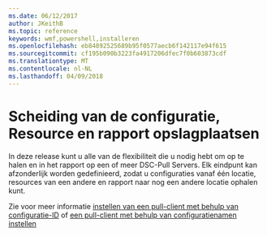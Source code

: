 ```yaml
---
ms.date: 06/12/2017
author: JKeithB
ms.topic: reference
keywords: wmf,powershell,installeren
ms.openlocfilehash: eb84892525689b95f0577aecb6f142117e94f615
ms.sourcegitcommit: cf195b090b3223fa4917206dfec7f0b603873cdf
ms.translationtype: MT
ms.contentlocale: nl-NL
ms.lasthandoff: 04/09/2018
---
```

# <a name="separation-of-configuration-resource-and-report-repositories"></a>Scheiding van de configuratie, Resource en rapport opslagplaatsen

In deze release kunt u alle van de flexibiliteit die u nodig hebt om op te halen en in het rapport op een of meer DSC-Pull Servers. Elk eindpunt kan afzonderlijk worden gedefinieerd, zodat u configuraties vanaf één locatie, resources van een andere en rapport naar nog een andere locatie ophalen kunt.

Zie voor meer informatie [instellen van een pull-client met behulp van configuratie-ID](https://msdn.microsoft.com/powershell/dsc/pullclientconfigid) of [een pull-client met behulp van configuratienamen instellen](https://msdn.microsoft.com/powershell/dsc/pullclientconfignames)